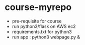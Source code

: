 # course-myrepo
- pre-requisite for course
- run python3/flask on AWS ec2
- requirements.txt for python3
- run app : python3 webpage.py &
